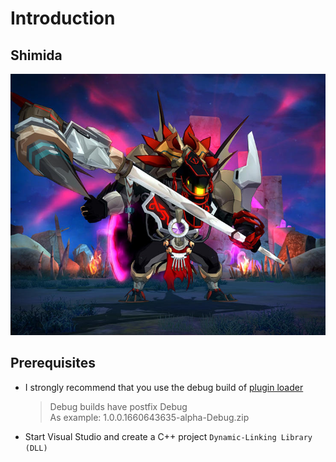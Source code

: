 # Introduction

## Shimida

![Raphakumba](/images/eb9a8faa-6b00-4313-836b-01eb1dbf52712020-05-18_SW_Hidden_Hideout_Mailing_Small_Asset_738x612_1.jpg)

## Prerequisites

- I strongly recommend that you use the debug build of [plugin loader](https://github.com/SoulWorkerResearch/swp-loader/releases)
  > Debug builds have postfix Debug  
  > As example: 1.0.0.1660643635-alpha-Debug.zip
- Start Visual Studio and create a C++ project `Dynamic-Linking Library (DLL)`
